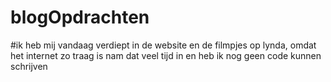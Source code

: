 # blogOpdrachten

#ik heb mij vandaag verdiept in de website en de filmpjes op lynda, omdat het internet zo traag is nam dat veel tijd in en heb ik nog geen code kunnen schrijven 

